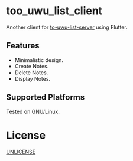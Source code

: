 # too_uwu_list_client

Another client for [to-uwu-list-server](https://github.com/Red1C3/to-uwu-list-back-end) using Flutter.

## Features
- Minimalistic design.
- Create Notes.
- Delete Notes.
- Display Notes.

## Supported Platforms
Tested on GNU/Linux.

# License
[UNLICENSE](./LICENSE)